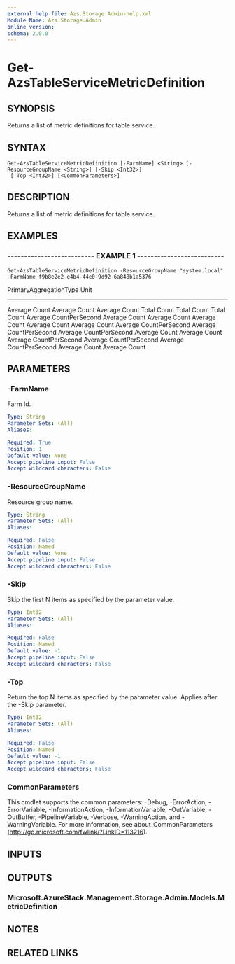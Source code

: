 ```yaml
---
external help file: Azs.Storage.Admin-help.xml
Module Name: Azs.Storage.Admin
online version: 
schema: 2.0.0
---
```


# Get-AzsTableServiceMetricDefinition

## SYNOPSIS
Returns a list of metric definitions for table service.

## SYNTAX

```
Get-AzsTableServiceMetricDefinition [-FarmName] <String> [-ResourceGroupName <String>] [-Skip <Int32>]
 [-Top <Int32>] [<CommonParameters>]
```

## DESCRIPTION
Returns a list of metric definitions for table service.

## EXAMPLES

### -------------------------- EXAMPLE 1 --------------------------
```
Get-AzsTableServiceMetricDefinition -ResourceGroupName "system.local" -FarmName f9b8e2e2-e4b4-44e0-9d92-6a848b1a5376
```

PrimaryAggregationType                                       Unit
----------------------                                       ----
Average                                                      Count
Average                                                      Count
Average                                                      Count
Total                                                        Count
Total                                                        Count
Total                                                        Count
Average                                                      CountPerSecond
Average                                                      Count
Average                                                      Count
Average                                                      Count
Average                                                      Count
Average                                                      Count
Average                                                      CountPerSecond
Average                                                      CountPerSecond
Average                                                      CountPerSecond
Average                                                      Count
Average                                                      Count
Average                                                      CountPerSecond
Average                                                      CountPerSecond
Average                                                      CountPerSecond
Average                                                      Count
Average                                                      Count

## PARAMETERS

### -FarmName
Farm Id.

```yaml
Type: String
Parameter Sets: (All)
Aliases: 

Required: True
Position: 1
Default value: None
Accept pipeline input: False
Accept wildcard characters: False
```

### -ResourceGroupName
Resource group name.

```yaml
Type: String
Parameter Sets: (All)
Aliases: 

Required: False
Position: Named
Default value: None
Accept pipeline input: False
Accept wildcard characters: False
```

### -Skip
Skip the first N items as specified by the parameter value.

```yaml
Type: Int32
Parameter Sets: (All)
Aliases: 

Required: False
Position: Named
Default value: -1
Accept pipeline input: False
Accept wildcard characters: False
```

### -Top
Return the top N items as specified by the parameter value.
Applies after the -Skip parameter.

```yaml
Type: Int32
Parameter Sets: (All)
Aliases: 

Required: False
Position: Named
Default value: -1
Accept pipeline input: False
Accept wildcard characters: False
```

### CommonParameters
This cmdlet supports the common parameters: -Debug, -ErrorAction, -ErrorVariable, -InformationAction, -InformationVariable, -OutVariable, -OutBuffer, -PipelineVariable, -Verbose, -WarningAction, and -WarningVariable. For more information, see about_CommonParameters (http://go.microsoft.com/fwlink/?LinkID=113216).

## INPUTS

## OUTPUTS

### Microsoft.AzureStack.Management.Storage.Admin.Models.MetricDefinition

## NOTES

## RELATED LINKS

